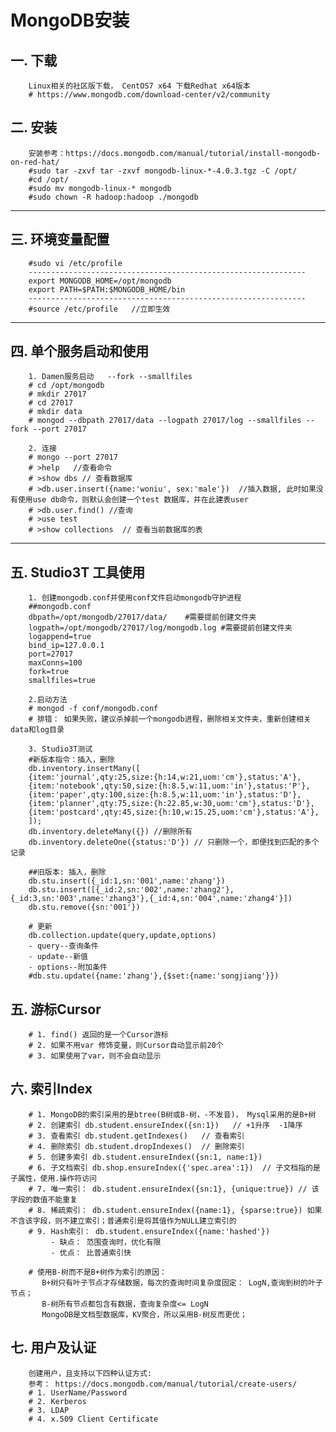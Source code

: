 # MongoDB安装

## 一. 下载
        Linux相关的社区版下载， CentOS7 x64 下载Redhat x64版本
        # https://www.mongodb.com/download-center/v2/community
        

## 二. 安装
        安装参考：https://docs.mongodb.com/manual/tutorial/install-mongodb-on-red-hat/
        #sudo tar -zxvf tar -zxvf mongodb-linux-*-4.0.3.tgz -C /opt/
        #cd /opt/ 
        #sudo mv mongodb-linux-* mongodb
        #sudo chown -R hadoop:hadoop ./mongodb

------------------------------------------------------------------------

## 三. 环境变量配置

        #sudo vi /etc/profile
        --------------------------------------------------------------
        export MONGODB_HOME=/opt/mongodb
        export PATH=$PATH:$MONGODB_HOME/bin
        --------------------------------------------------------------
        #source /etc/profile   //立即生效

------------------------------------------------------------------------

## 四. 单个服务启动和使用

        1. Damen服务启动   --fork --smallfiles
        # cd /opt/mongodb
        # mkdir 27017
        # cd 27017
        # mkdir data
        # mongod --dbpath 27017/data --logpath 27017/log --smallfiles --fork --port 27017
        
        2. 连接
        # mongo --port 27017
        # >help   //查看命令
        # >show dbs // 查看数据库
        # >db.user.insert({name:'woniu', sex:'male'})  //插入数据, 此时如果没有使用use db命令，则默认会创建一个test 数据库，并在此建表user
        # >db.user.find() //查询
        # >use test
        # >show collections  // 查看当前数据库的表

------------------------------------------------------------------------

## 五. Studio3T 工具使用
        1. 创建mongodb.conf并使用conf文件启动mongodb守护进程
        ##mongodb.conf
        dbpath=/opt/mongodb/27017/data/    #需要提前创建文件夹
        logpath=/opt/mongodb/27017/log/mongodb.log #需要提前创建文件夹
        logappend=true
        bind_ip=127.0.0.1
        port=27017
        maxConns=100
        fork=true
        smallfiles=true
        
        2.启动方法
        # mongod -f conf/mongodb.conf
        # 排错： 如果失败，建议杀掉前一个mongodb进程，删除相关文件夹，重新创建相关data和log目录
        
        3. Studio3T测试        
        #新版本指令：插入，删除
        db.inventory.insertMany([
        {item:'journal',qty:25,size:{h:14,w:21,uom:'cm'},status:'A'},
        {item:'notebook',qty:50,size:{h:8.5,w:11,uom:'in'},status:'P'},
        {item:'paper',qty:100,size:{h:8.5,w:11,uom:'in'},status:'D'},
        {item:'planner',qty:75,size:{h:22.85,w:30,uom:'cm'},status:'D'},
        {item:'postcard',qty:45,size:{h:10,w:15.25,uom:'cm'},status:'A'},
        ]);
        db.inventory.deleteMany({}) //删除所有
        db.inventory.deleteOne({status:'D'}) // 只删除一个，即便找到匹配的多个记录

        ##旧版本: 插入，删除
        db.stu.insert({_id:1,sn:'001',name:'zhang'})
        db.stu.insert([{_id:2,sn:'002',name:'zhang2'}, {_id:3,sn:'003',name:'zhang3'},{_id:4,sn:'004',name:'zhang4'}])
        db.stu.remove({sn:'001'})

        # 更新
        db.collection.update(query,update,options)
        - query--查询条件
        - update--新值
        - options--附加条件
        #db.stu.update({name:'zhang'},{$set:{name:'songjiang'}})

## 五. 游标Cursor
        # 1. find() 返回的是一个Cursor游标
        # 2. 如果不用var 修饰变量，则Cursor自动显示前20个
        # 3. 如果使用了var，则不会自动显示
        
## 六. 索引Index
        # 1. MongoDB的索引采用的是btree(B树或B-树，-不发音)， Mysql采用的是B+树
        # 2. 创建索引 db.student.ensureIndex({sn:1})   // +1升序  -1降序
        # 3. 查看索引 db.student.getIndexes()   // 查看索引
        # 4. 删除索引 db.student.dropIndexes()  // 删除索引
        # 5. 创建多索引 db.student.ensureIndex({sn:1, name:1})
        # 6. 子文档索引 db.shop.ensureIndex({'spec.area':1})  // 子文档指的是子属性，使用.操作符访问
        # 7. 唯一索引： db.student.ensureIndex({sn:1}, {unique:true}) // 该字段的数值不能重复
        # 8. 稀疏索引： db.student.ensureIndex({name:1}, {sparse:true}) 如果不含该字段，则不建立索引；普通索引是将其值作为NULL建立索引的
        # 9. Hash索引： db.student.ensureIndex({name:'hashed'}) 
             - 缺点： 范围查询时，优化有限
             - 优点： 比普通索引快
             
        # 使用B-树而不是B+树作为索引的原因：
           B+树只有叶子节点才存储数据，每次的查询时间复杂度固定： LogN,查询到树的叶子节点；
           B-树所有节点都包含有数据，查询复杂度<= LogN
           MongoDB是文档型数据库，KV聚合，所以采用B-树反而更优；
        
## 七. 用户及认证
        创建用户，且支持以下四种认证方式: 
        参考： https://docs.mongodb.com/manual/tutorial/create-users/
        # 1. UserName/Password
        # 2. Kerberos
        # 3. LDAP
        # 4. x.509 Client Certificate
